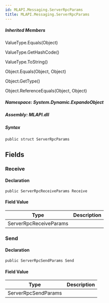 ```yaml
---  
id: MLAPI.Messaging.ServerRpcParams  
title: MLAPI.Messaging.ServerRpcParams  
---
```


<div class="markdown level0 summary">

</div>

<div class="markdown level0 conceptual">

</div>

<div class="inheritedMembers">

##### Inherited Members

<div>

ValueType.Equals(Object)

</div>

<div>

ValueType.GetHashCode()

</div>

<div>

ValueType.ToString()

</div>

<div>

Object.Equals(Object, Object)

</div>

<div>

Object.GetType()

</div>

<div>

Object.ReferenceEquals(Object, Object)

</div>

</div>

##### **Namespace**: System.Dynamic.ExpandoObject

##### **Assembly**: MLAPI.dll

##### Syntax

    public struct ServerRpcParams

## Fields

### Receive

<div class="markdown level1 summary">

</div>

<div class="markdown level1 conceptual">

</div>

#### Declaration

    public ServerRpcReceiveParams Receive

#### Field Value

| Type                   | Description |
|------------------------|-------------|
| ServerRpcReceiveParams |             |

### Send

<div class="markdown level1 summary">

</div>

<div class="markdown level1 conceptual">

</div>

#### Declaration

    public ServerRpcSendParams Send

#### Field Value

| Type                | Description |
|---------------------|-------------|
| ServerRpcSendParams |             |
